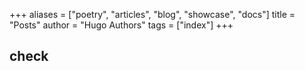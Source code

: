 +++
aliases = ["poetry", "articles", "blog", "showcase", "docs"]
title = "Posts"
author = "Hugo Authors"
tags = ["index"]
+++
## check